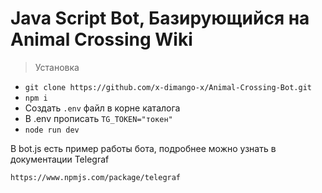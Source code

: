 # Java Script Bot, Базирующийся на Animal Crossing Wiki

> Установка

- `git clone https://github.com/x-dimango-x/Animal-Crossing-Bot.git`
- `npm i`
- Создать `.env` файл в корне каталога
- В .env прописать `TG_TOKEN="токен"`
- `node run dev`

В bot.js есть пример работы бота, подробнее можно узнать в документации Telegraf

`https://www.npmjs.com/package/telegraf`
